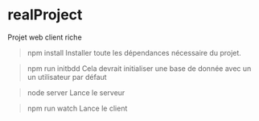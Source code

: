 # realProject
Projet web client riche

>npm install
Installer toute les dépendances nécessaire du projet.

>npm run initbdd
Cela devrait initialiser une base de donnée avec un un utilisateur par défaut

>node server
Lance le serveur

>npm run watch
Lance le client
